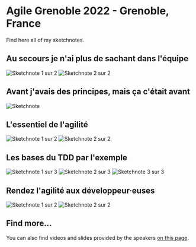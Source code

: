 # Agile Grenoble 2022 - Grenoble, France

Find here all of my sketchnotes.

## Au secours je n'ai plus de sachant dans l'équipe

![Sketchnote 1 sur 2](Sketchnotes/help_zero_sachant_dans_lequipe_1sur2.jpg)
![Sketchnote 2 sur 2](Sketchnotes/help_zero_sachant_dans_lequipe_2sur2.jpg)

## Avant j'avais des principes, mais ça c'était avant

![Sketchnote](Sketchnotes/principes_cetait_avant.jpg)

## L'essentiel de l'agilité

![Sketchnote 1 sur 2](Sketchnotes/essentiel_agilite_1sur2.jpg)
![Sketchnote 2 sur 2](Sketchnotes/essentiel_agilite_2sur2.jpg)

## Les bases du TDD par l'exemple

![Sketchnote 1 sur 3](Sketchnotes/bases_TDD_par_lexemple_1sur3.jpg)
![Sketchnote 2 sur 3](Sketchnotes/bases_TDD_par_lexemple_2sur3.jpg)
![Sketchnote 3 sur 3](Sketchnotes/bases_TDD_par_lexemple_3sur3.jpg)

## Rendez l'agilité aux développeur·euses

![Sketchnote 1 sur 2](Sketchnotes/rendez_agilite_aux_devs_1sur2.jpg)
![Sketchnote 2 sur 2](Sketchnotes/rendez_agilite_aux_devs_2sur2.jpg)

## Find more...

You can also find videos and slides provided by the speakers [on this page](http://agile-grenoble.org/agile-grenoble-2022-supports-et-videos/).
